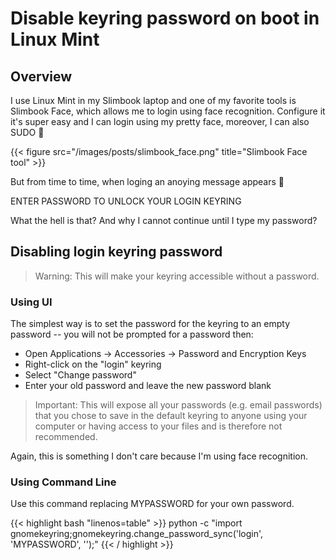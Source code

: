 # Disable keyring password on boot in Linux Mint

## Overview

I use Linux Mint in my Slimbook laptop and one of my favorite tools is Slimbook Face, which allows me to login using face recognition.
Configure it it's super easy and I can login using my pretty face, moreover, I can also SUDO 🤩

{{< figure src="/images/posts/slimbook_face.png" title="Slimbook Face tool" >}}

But from time to time, when loging an anoying message appears 🤦

ENTER PASSWORD TO UNLOCK YOUR LOGIN KEYRING

What the hell is that? And why I cannot continue until I type my password?

## Disabling login keyring password

> Warning: This will make your keyring accessible without a password.

### Using UI

The simplest way is to set the password for the keyring to an empty password -- you will not be prompted for a password then:

- Open Applications -> Accessories -> Password and Encryption Keys
- Right-click on the "login" keyring
- Select "Change password"
- Enter your old password and leave the new password blank

> Important: This will expose all your passwords (e.g. email passwords) that you chose to save in the default keyring to anyone using your computer or having access to your files and is therefore not recommended.

Again, this is something I don't care because I'm using face recognition.

### Using Command Line

Use this command replacing MYPASSWORD for your own password.

{{< highlight bash "linenos=table" >}}
python -c "import gnomekeyring;gnomekeyring.change_password_sync('login', 'MYPASSWORD', '');"
{{< / highlight >}}

